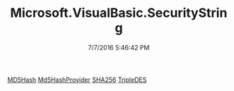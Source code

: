 ﻿---
title: Microsoft.VisualBasic.SecurityString
date: 7/7/2016 5:46:42 PM
---

[MD5Hash](T-Microsoft.VisualBasic.SecurityString.MD5Hash.html)
[Md5HashProvider](T-Microsoft.VisualBasic.SecurityString.Md5HashProvider.html)
[SHA256](T-Microsoft.VisualBasic.SecurityString.SHA256.html)
[TripleDES](T-Microsoft.VisualBasic.SecurityString.TripleDES.html)
